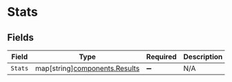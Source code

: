 # Stats


## Fields

| Field                                                           | Type                                                            | Required                                                        | Description                                                     |
| --------------------------------------------------------------- | --------------------------------------------------------------- | --------------------------------------------------------------- | --------------------------------------------------------------- |
| `Stats`                                                         | map[string][components.Results](../../models/shared/results.md) | :heavy_minus_sign:                                              | N/A                                                             |